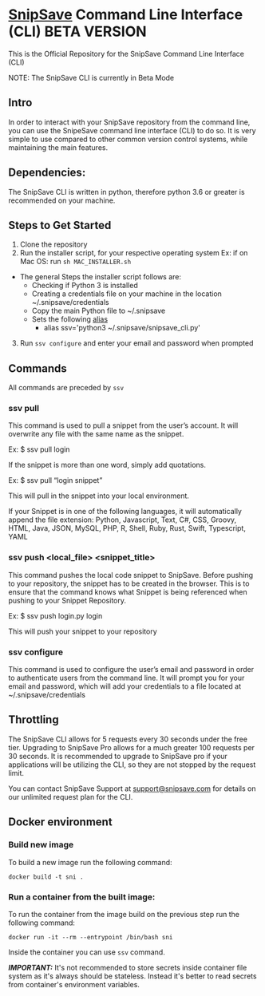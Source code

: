 # [SnipSave](https://snipsave.com/) Command Line Interface (CLI) BETA VERSION #
This is the Official Repository for the SnipSave Command Line Interface (CLI)

NOTE: The SnipSave CLI is currently in Beta Mode


## Intro ##
In order to interact with your SnipSave repository from the command line, you can use the SnipeSave command line interface (CLI) to do so. It is very simple to use compared to other common version control systems, while maintaining the main features.

## Dependencies: ##
The SnipSave CLI is written in python, therefore python 3.6 or greater is recommended on your machine.


## Steps to Get Started ##
1. Clone the repository
2. Run the installer script, for your respective operating system Ex: if on Mac OS: run `sh MAC_INSTALLER.sh`
  - The general Steps the installer script follows are:
    - Checking if Python 3 is installed
    - Creating a credentials file on your machine in the location ~/.snipsave/credentials
    - Copy the main Python file to ~/.snipsave
    - Sets the following [alias](https://linuxize.com/post/how-to-create-bash-aliases/)
      - alias ssv='python3 ~/.snipsave/snipsave_cli.py' 
3. Run `ssv configure` and enter your email and password when prompted


## Commands ##
All commands are preceded by `ssv`

### ssv pull <snippet name> ###
This command is used to pull a snippet from the user’s account. It will overwrite any file with the same name as the snippet.

Ex:
$ ssv pull login

If the snippet is more than one word, simply add quotations. 

Ex:
$ ssv pull “login snippet”

This will pull in the snippet into your local environment.

If your Snippet is in one of the following languages, it will automatically append the file extension: Python, Javascript, Text, C#, CSS, Groovy, HTML, Java, JSON, MySQL, PHP, R, Shell, Ruby, Rust, Swift, Typescript, YAML

### ssv push <local_file> <snippet_title> ###
This command pushes the local code snippet to SnipSave. Before pushing to your repository, the snippet has to be created in the browser. This is to ensure that the command knows what Snippet is being referenced when pushing to your Snippet Repository.

Ex:
$ ssv push login.py login

This will push your snippet to your repository

### ssv configure ###
This command is used to configure the user’s email and password in order to authenticate users from the command line. It will prompt you for your email and password, which will add your credentials to a file located at ~/.snipsave/credentials

## Throttling ##
The SnipSave CLI allows for 5 requests every 30 seconds under the free tier. Upgrading to SnipSave Pro allows for a much greater 100 requests per 30 seconds. It is recommended to upgrade to SnipSave pro if your applications will be utilizing the CLI, so they are not stopped by the request limit.

You can contact SnipSave Support at support@snipsave.com for details on our unlimited request plan for the CLI.

## Docker environment

### Build new image

To build a new image run the following command:
```
docker build -t sni .
```

### Run a container from the built image:
To run the container from the image build on the previous step run the following command:
```
docker run -it --rm --entrypoint /bin/bash sni
```
Inside the container you can use `ssv` command.

**_IMPORTANT:_** It's not recommended to store secrets inside container file system as it's always should be stateless. Instead it's better to read secrets from container's environment variables.